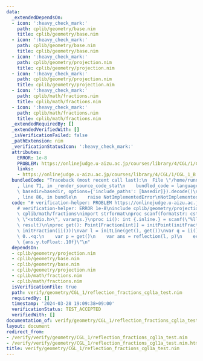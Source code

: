 ```yaml
---
data:
  _extendedDependsOn:
  - icon: ':heavy_check_mark:'
    path: cplib/geometry/base.nim
    title: cplib/geometry/base.nim
  - icon: ':heavy_check_mark:'
    path: cplib/geometry/base.nim
    title: cplib/geometry/base.nim
  - icon: ':heavy_check_mark:'
    path: cplib/geometry/projection.nim
    title: cplib/geometry/projection.nim
  - icon: ':heavy_check_mark:'
    path: cplib/geometry/projection.nim
    title: cplib/geometry/projection.nim
  - icon: ':heavy_check_mark:'
    path: cplib/math/fractions.nim
    title: cplib/math/fractions.nim
  - icon: ':heavy_check_mark:'
    path: cplib/math/fractions.nim
    title: cplib/math/fractions.nim
  _extendedRequiredBy: []
  _extendedVerifiedWith: []
  _isVerificationFailed: false
  _pathExtension: nim
  _verificationStatusIcon: ':heavy_check_mark:'
  attributes:
    ERROR: 1e-8
    PROBLEM: https://onlinejudge.u-aizu.ac.jp/courses/library/4/CGL/1/CGL_1_B
    links:
    - https://onlinejudge.u-aizu.ac.jp/courses/library/4/CGL/1/CGL_1_B
  bundledCode: "Traceback (most recent call last):\n  File \"/home/runner/.local/lib/python3.10/site-packages/onlinejudge_verify/documentation/build.py\"\
    , line 71, in _render_source_code_stat\n    bundled_code = language.bundle(stat.path,\
    \ basedir=basedir, options={'include_paths': [basedir]}).decode()\n  File \"/home/runner/.local/lib/python3.10/site-packages/onlinejudge_verify/languages/nim.py\"\
    , line 86, in bundle\n    raise NotImplementedError\nNotImplementedError\n"
  code: "# verification-helper: PROBLEM https://onlinejudge.u-aizu.ac.jp/courses/library/4/CGL/1/CGL_1_B\n\
    # verification-helper: ERROR 1e-8\ninclude cplib/geometry/projection\ninclude\
    \ cplib/math/fractions\nimport strformat\nproc scanf(formatstr: cstring){.header:\
    \ \"<stdio.h>\", varargs.}\nproc ii(): int {.inline.} = scanf(\"%lld\\n\", addr\
    \ result)\n\nproc get(): Point[Fraction[int]] = initPoint(initFraction(ii()),\
    \ initFraction(ii()))\nvar l = initLine(get(), get())\nvar q = ii()\nfor _ in\
    \ 0..<q:\n    var p = get()\n    var ans = reflection(l, p)\n    echo &\"{ans.x.toFloat:.10f}\
    \ {ans.y.toFloat:.10f}\"\n"
  dependsOn:
  - cplib/geometry/projection.nim
  - cplib/geometry/base.nim
  - cplib/geometry/base.nim
  - cplib/geometry/projection.nim
  - cplib/math/fractions.nim
  - cplib/math/fractions.nim
  isVerificationFile: true
  path: verify/geometry/CGL_1/reflection_fractions_cgl1a_test.nim
  requiredBy: []
  timestamp: '2024-03-28 19:09:38+09:00'
  verificationStatus: TEST_ACCEPTED
  verifiedWith: []
documentation_of: verify/geometry/CGL_1/reflection_fractions_cgl1a_test.nim
layout: document
redirect_from:
- /verify/verify/geometry/CGL_1/reflection_fractions_cgl1a_test.nim
- /verify/verify/geometry/CGL_1/reflection_fractions_cgl1a_test.nim.html
title: verify/geometry/CGL_1/reflection_fractions_cgl1a_test.nim
---
```

